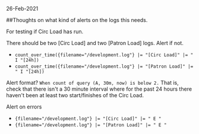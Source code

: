 26-Feb-2021

##Thoughts on what kind of alerts on the logs this needs.

For testing if Circ Load has run.


There should be two [Circ Load] and two [Patron Load] logs. Alert if not. 
* `count_over_time({filename="/development.log"} |= "[Circ Load]" |= " I "[24h])`
* `count_over_time({filename="/development.log"} |= "[Patron Load]" |= " I "[24h])`

Alert format?
`When count of query (A, 30m, now) is below 2.`
That is, check that there isn't a 30 minute interval where for the past 24 hours there haven't been at least two start/finishes of the Circ Load.

Alert on errors
* `{filename="/development.log"} |= "[Circ Load]" |= " E "`
* `{filename="/development.log"} |= "[Patron Load]" |= " E "`


